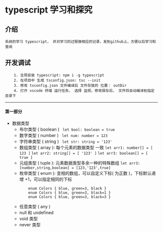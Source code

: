 # typescript 学习和探究

## 介绍
    系统的学习 typescript， 并对学习的过程做相应的记录，发到github上，方便以后学习和查阅

## 开发调试
```
    1. 全局安装 typescript: npm i -g typescript
    2. 在项目中 生成 tsconfig.json: tsc --init
    3. 修改 tsconfig.json 文件编译后 文件存放的 位置： outDir
    4. 打开 vscode 终端 运行任务， 选择 监视，修改保存后， 文件将自动编译到指定目录下
```
---
#### 第一部分

+ 数据类型
    + 布尔类型 ( boolean ) 
        ` let bool: boolean = true`
    + 数字类型 ( number )
        ` let num: number = 123`
    + 字符串类型 ( string )
        ` let str: string = '123'`
    + 数组类型 ( array ): 每个元素的数据类型 一致
        ` let arr1: number[] = [ 123 ] `
        ` let arr2: string[] = [ '123' ] `
        ` let arr3: boolean[] = [ true ] `
    + 元组类型 ( tuple ): 元素数据类型多余一种的特殊数组
        ` let arr3: [number,string,boolean] = [123,'123',true] `
    + 枚举类型 ( enum ): 变相的数组，可以自定义下标( 为正数 )，下标默认递增 +1，可以指定相同的下标
        ```
            enum Colors { blue, green=3, black }
            enum Colors { blue, green=3, black=1 }
            enum Colors { blue, green=3, black=3 }
        ```
    + 任意类型 ( any )
    + null 和 undefined 
    + void 类型
    + never 类型





